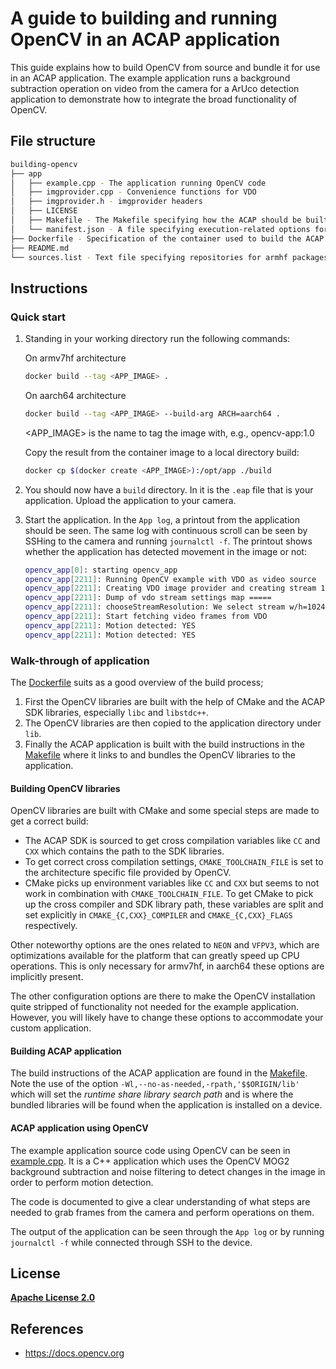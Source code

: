 # A guide to building and running OpenCV in an ACAP application

This guide explains how to build OpenCV from source and bundle it for use in an
ACAP application. The example application runs a background subtraction
operation on video from the camera for a ArUco detection
application to demonstrate how to integrate the broad functionality of OpenCV.

## File structure

```bash
building-opencv
├── app
│   ├── example.cpp - The application running OpenCV code
│   ├── imgprovider.cpp - Convenience functions for VDO
│   ├── imgprovider.h - imgprovider headers
│   ├── LICENSE
│   ├── Makefile - The Makefile specifying how the ACAP should be built
│   └── manifest.json - A file specifying execution-related options for the ACAP
├── Dockerfile - Specification of the container used to build the ACAP
├── README.md
└── sources.list - Text file specifying repositories for armhf packages
```

## Instructions

### Quick start


1. Standing in your working directory run the following commands:

   On armv7hf architecture

   ```bash
   docker build --tag <APP_IMAGE> .
   ```

   On aarch64 architecture

   ```bash
   docker build --tag <APP_IMAGE> --build-arg ARCH=aarch64 .
   ```

   <APP_IMAGE> is the name to tag the image with, e.g., opencv-app:1.0

   Copy the result from the container image to a local directory build:

   ```bash
   docker cp $(docker create <APP_IMAGE>):/opt/app ./build
   ```

2. You should now have a `build` directory. In it is the `.eap` file that is
   your application.  Upload the application to your camera.
3. Start the application. In the `App log`, a printout from the application
   should be seen. The same log with continuous scroll can be seen by SSHing to
   the camera and running `journalctl -f`. The printout shows whether the
   application has detected movement in the image or not:

   ```sh
   opencv_app[0]: starting opencv_app
   opencv_app[2211]: Running OpenCV example with VDO as video source
   opencv_app[2211]: Creating VDO image provider and creating stream 1024 x 576
   opencv_app[2211]: Dump of vdo stream settings map =====
   opencv_app[2211]: chooseStreamResolution: We select stream w/h=1024 x 576 based on VDO channel info.
   opencv_app[2211]: Start fetching video frames from VDO
   opencv_app[2211]: Motion detected: YES
   opencv_app[2211]: Motion detected: YES
   ```

### Walk-through of application

The [Dockerfile](Dockerfile) suits as a good overview of the build process;

1. First the OpenCV libraries are built with the help of CMake and the ACAP SDK
   libraries, especially `libc` and `libstdc++`.
2. The OpenCV libraries are then copied to the application directory under
   `lib`.
3. Finally the ACAP application is built with the build instructions in the
   [Makefile](app/Makefile) where it links to and bundles the OpenCV libraries
to the application.

#### Building OpenCV libraries

OpenCV libraries are built with CMake and some special steps are made to get
a correct build:

* The ACAP SDK is sourced to get cross compilation variables like `CC` and
  `CXX` which contains the path to the SDK libraries.
* To get correct cross compilation settings, `CMAKE_TOOLCHAIN_FILE` is set to the
  architecture specific file provided by OpenCV.
* CMake picks up environment variables like `CC` and `CXX` but seems to not
  work in combination with `CMAKE_TOOLCHAIN_FILE`. To get CMake to pick up the
cross compiler and SDK library path, these variables are split and set
explicitly in `CMAKE_{C,CXX}_COMPILER` and `CMAKE_{C,CXX}_FLAGS` respectively.

Other noteworthy options are the ones related to `NEON` and `VFPV3`, which are
optimizations available for the platform that can greatly speed up CPU
operations. This is only necessary for armv7hf, in aarch64 these options are
implicitly present.

The other configuration options are there to make the OpenCV installation quite
stripped of functionality not needed for the example application. However, you
will likely have to change these options to accommodate your custom
application.

#### Building ACAP application

The build instructions of the ACAP application are found in the
[Makefile](app/Makefile).  Note the use of the option
`-Wl,--no-as-needed,-rpath,'$$ORIGIN/lib'` which will set the *runtime share
library search path* and is where the bundled libraries will be found when the
application is installed on a device.

#### ACAP application using OpenCV

The example application source code using OpenCV can be seen in
[example.cpp](app/example.cpp). It is a C++ application which uses the OpenCV
MOG2 background subtraction and noise filtering to detect changes in the image
in order to perform motion detection.

The code is documented to give a clear understanding of what steps are needed
to grab frames from the camera and perform operations on them.

The output of the application can be seen through the `App log` or by running
`journalctl -f` while connected through SSH to the device.

## License

**[Apache License 2.0](../LICENSE)**

## References

* <https://docs.opencv.org>
